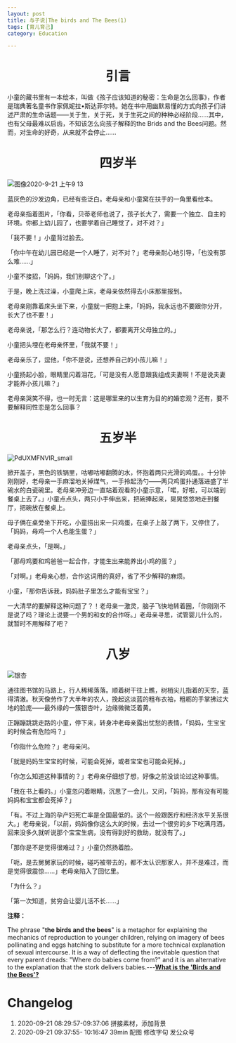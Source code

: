 ```yaml
---
layout: post
title: 与子说|The birds and The Bees(1)
tags: [育儿育己]
category: Education

---
```


# <center> 引言

小童的藏书里有一本绘本，叫做《孩子应该知道的秘密：生命是怎么回事》，作者是瑞典著名童书作家佩妮拉•斯达菲尔特。她在书中用幽默易懂的方式向孩子们讲述严肃的生命话题——关于生，关于死，关于生死之间的种种必经阶段……其中，也有父母最难以启齿，不知该怎么向孩子解释的the Brids and the Bees问题。然而，对生命的好奇，从来就不会停止……



# <center> 四岁半

![图像2020-9-21 上午9 13](https://user-images.githubusercontent.com/23351109/93727586-4d8b8980-fbee-11ea-9b64-9867517ec21e.jpeg)

蓝灰色的沙发边角，已经有些泛白。老母亲和小童窝在扶手的一角里看绘本。

老母亲指着图片，「你看，贝蒂老师也说了，孩子长大了，需要一个独立、自主的环境。你都上幼儿园了，也要学着自己睡觉了，对不对？」

「我不要！」小童背过脸去。

「你中午在幼儿园已经是一个人睡了，对不对？」老母亲耐心地引导，「也没有那么难……」

小童不接招，「妈妈，我们别聊这个了。」

于是，晚上洗过澡，小童爬上床，老母亲依然得去小床那里报到。

老母亲刚靠着床头坐下来，小童就一把抱上来，「妈妈，我永远也不要跟你分开，长大了也不要！」

老母亲说，「那怎么行？连动物长大了，都要离开父母独立的。」

小童把头埋在老母亲怀里，「我就不要！」

老母亲乐了，逗他，「你不是说，还想养自己的小孩儿嘛！」

小童扬起小脸，眼睛里闪着泪花，「可是没有人愿意跟我组成夫妻啊！不是说夫妻才能养小孩儿嘛？」

老母亲哭笑不得，也一时无言：这是哪里来的以生育为目的的婚恋观？还有，要不要解释同性恋是怎么回事？





# <center> 五岁半

![PdUXMFNVIR_small](https://user-images.githubusercontent.com/23351109/93727650-a4915e80-fbee-11ea-84d1-7ac0a14b1e11.jpg)

掀开盖子，黑色的铁锅里，咕嘟咕嘟翻腾的水，怀抱着两只光滑的鸡蛋。。十分钟刚刚好，老母亲一手麻溜地关掉煤气，一手拎起汤勺——两只鸡蛋扑通落进盛了半碗水的白瓷碗里。老母亲冲旁边一直站着观看的小童示意，「喏，好啦，可以端到餐桌上去了。」小童点点头，两只小手伸出来，把碗捧起来，晃晃悠悠地走到餐厅，把碗放在餐桌上。

母子俩在桌旁坐下开吃，小童捞出来一只鸡蛋，在桌子上敲了两下，又停住了，「妈妈，母鸡一个人也能生蛋？」

老母亲点头，「是啊。」

「那母鸡要和鸡爸爸一起合作，才能生出来能养出小鸡的蛋？」

「对啊。」老母亲心想，合作这词用的真好，省了不少解释的麻烦。

小童，「那你告诉我，妈妈肚子里怎么才能有宝宝？」

一大清早的要解释这种问题了？！老母亲一激灵，脑子飞快地转着圈，「你刚刚不是说了吗？理论上说要一个男的和女的合作呀。」老母亲寻思，试管婴儿什么的，就暂时不用解释了吧？



# <center> 八岁

![银杏](https://user-images.githubusercontent.com/23351109/93727721-018d1480-fbef-11ea-8137-cef8f2cd0011.jpeg)

通往图书馆的马路上，行人稀稀落落。顺着树干往上瞧，树梢尖儿指着的天空，蓝得清澈。秋天像劳作了大半年的农人，挽起这淡蓝的粗布衣袖，粗粝的手掌拂过大地的脸庞——最外缘的一簇银杏叶，边缘微微泛着黄。

正蹦蹦跳跳走路的小童，停下来，转身冲老母亲露出忧愁的表情，「妈妈，生宝宝的时候会有危险吗？」



「你指什么危险？」老母亲问。



「就是妈妈生宝宝的时候，可能会死掉，或者宝宝也可能会死掉。」



「你怎么知道这种事情的？」老母亲仔细想了想，好像之前没谈论过这种事情。



「我在书上看的。」小童忽闪着眼睛，沉思了一会儿，又问，「妈妈，那有没有可能妈妈和宝宝都会死掉？」



「有。不过上海的孕产妇死亡率是全国最低的。这个一般跟医疗和经济水平关系很大。」老母亲说，「以前，妈妈像你这么大的时候，去过一个很穷的乡下吃满月酒，回来没多久就听说那个宝宝生病，没有得到好的救助，就没有了。」



「那你是不是觉得很难过？」小童仍然扬着脸。



「呃，是去舅舅家玩的时候，碰巧被带去的，都不太认识那家人，并不是难过，而是觉得很震惊……」老母亲陷入了回忆里。



「为什么？」



「第一次知道，贫穷会让婴儿活不长……」



**注释：**

The phrase "**the birds and the bees**" is a metaphor for explaining the mechanics of reproduction to younger children, relying on imagery of bees pollinating and eggs hatching to substitute for a more technical explanation of sexual intercourse. It is a way of deflecting the inevitable question that every parent dreads: "Where do babies come from?" and it is an alternative to the explanation that the stork delivers babies.---[**What is the 'Birds and the Bees'?**](https://www.livescience.com/39316-birds-and-the-bees.html)

# Changelog

1. 2020-09-21 08:29:57-09:37:06 拼接素材，添加背景
2. 2020-09-21 09:37:55- 10:16:47 39min 配图 修改字句 发公众号